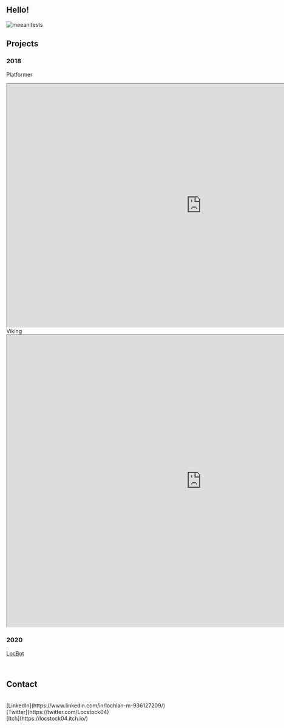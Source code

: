 ## Hello!


![meeanitests](https://user-images.githubusercontent.com/48468645/188485167-a2340125-8d60-4a1a-acd2-5ae76ff91583.gif)

## Projects

### 2018
Platformer
<iframe width="1024" height="640" src="https://locstock04.github.io/MarioLike"></iframe>

<br/>
Viking<br/>
<iframe width="1024" height="768" src="https://locstock04.github.io/VikingLife"></iframe>

### 2020
[LocBot](https://github.com/Locstock04/LocBot)

<br/>

## Contact
<br/>
[LinkedIn](https://www.linkedin.com/in/lochlan-m-936127209/) 
<br/>
[Twitter](https://twitter.com/Locstock04)
<br/>
[Itch](https://locstock04.itch.io/)
